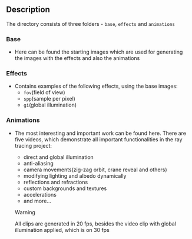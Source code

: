 Description
-

The directory consists of three folders - `base`, `effects` and `animations`

### Base

- Here can be found the starting images which are used for generating the images with the effects and also the animations

### Effects

- Contains examples of the following effects, using the base images:
  - `fov`(field of view)
  - `spp`(sample per pixel)
  - `gi`(global illumination) 

### Animations

- The most interesting and important work can be found here. There are five videos, which demonstrate all important functionalities in the ray tracing project:

  - direct and global illumination
  - anti-aliasing
  - camera movements(zig-zag orbit, crane reveal and others)
  - modifying lighting and albedo dynamically
  - reflections and refractions
  - custom backgrounds and textures
  - accelerations
  - and more...

  > [!WARNING]
  > All clips are generated in 20 fps, besides the video clip with global illumination applied, which is on 30 fps
